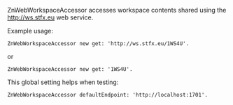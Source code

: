 ZnWebWorkspaceAccessor accesses workspace contents shared using the http://ws.stfx.eu web service.

Example usage:

	ZnWebWorkspaceAccessor new get: 'http://ws.stfx.eu/1WS4U'.

or

	ZnWebWorkspaceAccessor new get: '1WS4U'.

This global setting helps when testing:

	ZnWebWorkspaceAccessor defaultEndpoint: 'http://localhost:1701'.